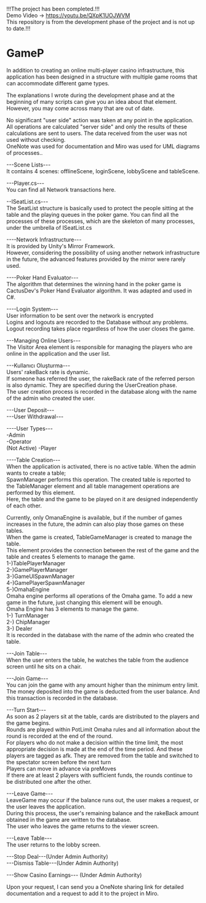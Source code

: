 !!!The project has been completed.!!!<br>
Demo Video -> https://youtu.be/QXpK1UOJWVM<br>
This repository is from the development phase of the project and is not up to date.!!!<br>
# GameP
In addition to creating an online multi-player casino infrastructure, this application has been designed in a structure with multiple game rooms that can accommodate different game types.<br>

The explanations I wrote during the development phase and at the beginning of many scripts can give you an idea about that element. However, you may come across many that are out of date.<br>

No significant "user side" action was taken at any point in the application. All operations are calculated "server side" and only the results of these calculations are sent to users. The data received from the user was not used without checking.<br>
OneNote was used for documentation and Miro was used for UML diagrams of processes..<br>

---Scene Lists---<br>
It contains 4 scenes: offlineScene, loginScene, lobbyScene and tableScene.<br>

---Player.cs---<br>
You can find all Network transactions here.<br>

--ISeatList.cs---<br>
The SeatList structure is basically used to protect the people sitting at the table and the playing queues in the poker game. You can find all the processes of these processes, which are the skeleton of many processes, under the umbrella of ISeatList.cs<br>

----Network Infrastructure---<br>
It is provided by Unity's Mirror Framework. <br>
However, considering the possibility of using another network infrastructure in the future, the advanced features provided by the mirror were rarely used.<br>

----Poker Hand Evaluator--- <br>
The algorithm that determines the winning hand in the poker game is CactusDev's Poker Hand Evaluator algorithm. It was adapted and used in C#.<br>

----Login System---<br>
User information to be sent over the network is encrypted<br>
Logins and logouts are recorded to the Database without any problems.<br>
Logout recording takes place regardless of how the user closes the game.<br>

---Managing Online Users---<br>
The Visitor Area element is responsible for managing the players who are online in the application and the user list.<br>

---Kullanıcı Oluşturma---<br>
Users' rakeBack rate is dynamic.<br>
If someone has referred the user, the rakeBack rate of the referred person is also dynamic. They are specified during the UserCreation phase.<br>
The user creation process is recorded in the database along with the name of the admin who created the user.<br>

---User Deposit---<br>
---User Withdrawal---<br>

----User Types---<br>
-Admin<br>
-Operator<br> (Not Active)
-Player<br>

----Table Creation---<br>
When the application is activated, there is no active table. When the admin wants to create a table;<br>
SpawnManager performs this operation. The created table is reported to the TableManager element and all table management operations are performed by this element.<br>
Here, the table and the game to be played on it are designed independently of each other.<br>

Currently, only OmanaEngine is available, but if the number of games increases in the future, the admin can also play those games on these tables.<br>
When the game is created, TableGameManager is created to manage the table. <br>
This element provides the connection between the rest of the game and the table and creates 5 elements to manage the game. <br>
1-)TablePlayerManager <br>
2-)GamePlayerManager<br>
3-)GameUISpawnManager<br>
4-)GamePlayerSpawnManager<br>
5-)OmahaEngine<br>
Omaha engine performs all operations of the Omaha game. To add a new game in the future, just changing this element will be enough.<br>
Omaha Engine has 3 elements to manage the game. <br>
1-) TurnManager<br>
2-) ChipManager<br>
3-) Dealer<br>
It is recorded in the database with the name of the admin who created the table.<br>

---Join Table---<br>
When the user enters the table, he watches the table from the audience screen until he sits on a chair. <br>

---Join Game---<br>
You can join the game with any amount higher than the minimum entry limit.<br>
The money deposited into the game is deducted from the user balance. And this transaction is recorded in the database.<br>

---Turn Start---<br>
As soon as 2 players sit at the table, cards are distributed to the players and the game begins.<br>
Rounds are played within PotLimit Omaha rules and all information about the round is recorded at the end of the round.<br>
For players who do not make a decision within the time limit, the most appropriate decision is made at the end of the time period. And these players are tagged as afk. They are removed from the table and switched to the spectator screen before the next turn<br>
Players can move in advance via preMoves<br>
If there are at least 2 players with sufficient funds, the rounds continue to be distributed one after the other.<br>

---Leave Game---<br>
LeaveGame may occur if the balance runs out, the user makes a request, or the user leaves the application. <br>
During this process, the user's remaining balance and the rakeBack amount obtained in the game are written to the database.<br>
The user who leaves the game returns to the viewer screen.<br>

---Leave Table---<br>
The user returns to the lobby screen.<br>

---Stop Deal---(Under Admin Authority)<br>
---Dismiss Table---(Under Admin Authority)<br>

---Show Casino Earnings--- (Under Admin Authority)<br>

Upon your request, I can send you a OneNote sharing link for detailed documentation and a request to add it to the project in Miro.<br>
